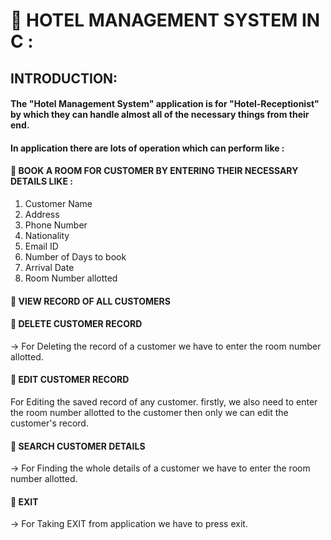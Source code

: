 # 🏨 HOTEL MANAGEMENT SYSTEM IN C :
## INTRODUCTION:
#### The "Hotel Management System" application is for "Hotel-Receptionist" by which they can handle almost all of the necessary things from their end.
#### In application there are lots of operation which  can perform like :
#### 💠 BOOK A ROOM FOR CUSTOMER BY ENTERING THEIR NECESSARY DETAILS LIKE :
1. Customer Name
2. Address
3. Phone Number
4. Nationality
5. Email ID
6. Number of Days to book
7. Arrival Date
8. Room Number allotted
#### 💠 VIEW RECORD OF ALL CUSTOMERS
#### 💠 DELETE CUSTOMER RECORD
-> For Deleting the record of a customer we have to enter the room number allotted. 
#### 💠 EDIT CUSTOMER RECORD
 For Editing the saved record of any customer. firstly, we also need to enter the room number allotted to the customer then only we can edit the customer's record.
#### 💠 SEARCH CUSTOMER DETAILS
-> For Finding the whole details of a customer we have to enter the room number allotted.
#### 💠 EXIT
-> For Taking EXIT from application we have to press exit.
